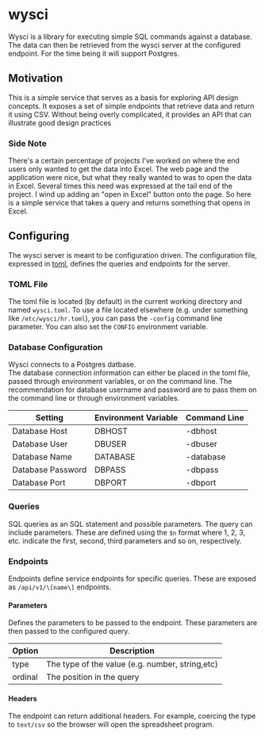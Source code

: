 # wysci
Wysci is a library for executing simple SQL commands against a database.
The data can then be retrieved from the wysci server at the configured endpoint.
For the time being it will support Postgres.

## Motivation
This is a simple service that serves as a basis for exploring API design concepts.
It exposes a set of simple endpoints that retrieve data and return it using CSV.
Without being overly complicated, it provides an API that can illustrate good design practices

### Side Note
There's a certain percentage of projects I've worked on where the end users only wanted to get the data into Excel.
The web page and the application were nice, but what they really wanted to was to open the data in Excel.
Several times this need was expressed at the tail end of the project.
I wind up adding an "open in Excel" button onto the page.
So here is a simple service that takes a query and returns something that opens in Excel.

## Configuring
The wysci server is meant to be configuration driven.
The configuration file, expressed in [toml](https://github.com/toml-lang/toml), defines the queries and endpoints for the server.

### TOML File
The toml file is located (by default) in the current working directory and named `wysci.toml`.
To use a file located elsewhere (e.g. under something like `/etc/wysci/hr.toml`), you can pass the `-config` command line parameter.
You can also set the `CONFIG` environment variable.

### Database Configuration
Wysci connects to a Postgres datbase.  
The database connection information can either be placed in the toml file, passed through environment variables, or on the command line.
The recommendation for database username and password are to pass them on the command line or through environment variables.

| Setting          | Environment Variable | Command Line |
|------------------|----------------------|--------------|
|Database Host     |DBHOST                | -dbhost      |
|Database User     |DBUSER                | -dbuser      |
|Database Name     |DATABASE              | -database    |
|Database Password |DBPASS                | -dbpass      |
|Database Port     |DBPORT                | -dbport      |

### Queries
SQL queries as an SQL statement and possible parameters.
The query can include parameters. 
These are defined using the `$n` format where 1, 2, 3, etc. indicate the first, second, third parameters and so on, respectively.


### Endpoints
Endpoints define service endpoints for specific queries.
These are exposed as `/api/v1/\[name\]` endpoints.

#### Parameters
Defines the parameters to be passed to the endpoint.
These parameters are then passed to the configured query.

|Option  |Description                                     |
|--------|------------------------------------------------|
|type    |The type of the value (e.g. number, string,etc) |
|ordinal |The position in the query                       |

#### Headers
The endpoint can return additional headers.
For example, coercing the type to `text/csv` so the browser will open the spreadsheet program.
